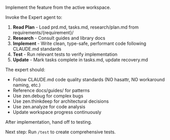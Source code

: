 Implement the feature from the active workspace.

Invoke the Expert agent to:

1. **Read Plan** - Load prd.md, tasks.md, research/plan.md from requirements/{requirement}/
2. **Research** - Consult guides and library docs
3. **Implement** - Write clean, type-safe, performant code following CLAUDE.md standards
4. **Test** - Run relevant tests to verify implementation
5. **Update** - Mark tasks complete in tasks.md, update recovery.md

The expert should:

- Follow CLAUDE.md code quality standards (NO hasattr, NO workaround naming, etc.)
- Reference docs/guides/ for patterns
- Use zen.debug for complex bugs
- Use zen.thinkdeep for architectural decisions
- Use zen.analyze for code analysis
- Update workspace progress continuously

After implementation, hand off to testing.

Next step: Run `/test` to create comprehensive tests.
